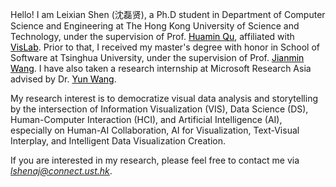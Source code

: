 Hello! I am Leixian Shen (沈磊贤), a Ph.D student in Department of Computer Science and Engineering at The Hong Kong University of Science and Technology, under the supervision of Prof. [<font color=Black>Huamin Qu</font>](http://www.huamin.org/), affiliated with [<font color=Black>VisLab</font>](http://vis.cse.ust.hk/). Prior to that, I received my master's degree with honor in School of Software at Tsinghua University, under the supervision of Prof. [<font color=Black>Jianmin Wang</font>](https://www.thss.tsinghua.edu.cn/en/faculty/jianminwang.htm). I have also taken a research internship at Microsoft Research Asia advised by Dr. [<font color=Black>Yun Wang</font>](https://www.microsoft.com/en-us/research/people/wangyun/).

My research interest is to democratize visual data analysis and storytelling by the intersection of Information Visualization (VIS), Data Science (DS), Human-Computer Interaction (HCI), and Artificial Intelligence (AI), especially on Human-AI Collaboration, AI for Visualization, Text-Visual Interplay, and Intelligent Data Visualization Creation.

If you are interested in my research, please feel free to contact me via *<u>lshenaj@connect.ust.hk</u>*.

<!-- [<font color=Black>VisLab</font>](http://vis.cse.ust.hk/) -->